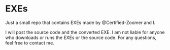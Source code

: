 # EXEs
Just a small repo that contains EXEs made by @Certified-Zoomer and I.

I will post the source code and the converted EXE. I am not liable for anyone who downloads or runs the EXEs or the source code.
For any questions, feel free to contact me.

